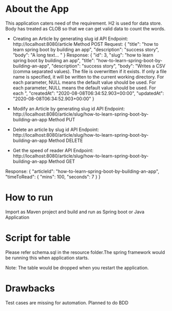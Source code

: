 # About the App
This application caters need of the requirement. H2 is used for data store. Body has treated as CLOB so that we can get valid data to count the words. 

* Creating an Article by generating slug id
API Endpoint: http://localhost:8080/article
Method POST
Request:
{
  "title": "how to learn spring boot by building an app",
  "description": "success story",
  "body": "A long text... "
}
Response:
{
"id": 3,
"slug": "how to learn spring boot by building an app",
"title": "how-to-learn-spring-boot-by-building-an-app",
"description": "success story",
"body": "Writes a CSV (comma separated values). The file is overwritten if it exists. If only a file name is specified, it will be written to the current working directory. For each parameter, NULL means the default value should be used. For each parameter, NULL means the default value should be used. For each ",
"createdAt": "2020-08-08T06:34:52.903+00:00",
"updatedAt": "2020-08-08T06:34:52.903+00:00"
}
* Modify an Article by generating slug id
API Endpoint: http://localhost:8080/article/slug/how-to-learn-spring-boot-by-building-an-app
Method PUT

* Delete an article by slug id
API Endpoint: http://localhost:8080/article/slug/how-to-learn-spring-boot-by-building-an-app
Method DELETE

* Get the speed of reader
API Endpoint: http://localhost:8080/article/slug/how-to-learn-spring-boot-by-building-an-app
Method GET

Response:
{
"articleId": "how-to-learn-spring-boot-by-building-an-app",
"timeToRead": {
"mins": 100,
"seconds": 7
}
}
# How to run
Import as Maven project and build and run as Spring boot or Java Application

# Script for table
Please refer schema.sql in the resource folder.The spring framework would be running this when application starts. 

Note: The table would be dropped when you restart the application. 

# Drawbacks
Test cases are missing for automation. Planned to do BDD

